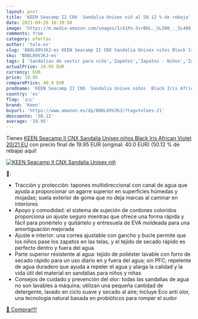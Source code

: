 ```yaml
---
layout: post
title: 'KEEN Seacamp II CNX  Sandalia Unisex niñ al 50.12 % de rebaja'
date: 2021-09-28 16:39:50
image: 'https://m.media-amazon.com/images/I/41Po-3vrBbL._SL500_._SL400_.jpg'
comments: true
category: ofertas
author: 'tole.es'
slug: 'B08L89VJKJ-es KEEN Seacamp II CNX Sandalia Unisex niños Black Iris...'
sku: 'B08L89VJKJ-es'
tags: [ 'Sandalias de vestir para niño','Zapatos','Zapatos - Niños','Zapatos y complementos','keen','sandalia', ]
actualPrice: 19.95 EUR
currency: EUR
price: 19.95
comparePrice: 40.0 EUR
prodname: 'KEEN Seacamp II CNX  Sandalia Unisex niños  Black Iris African Violet  20/21 EU'
country: 'es'
flag: '🇪🇸'
brand: 'Keen'
buyurl: 'https://www.amazon.es/dp/B08L89VJKJ/?tag=tolees-21'
descuento: '50.12'
average: '19.95'
---
```


Tienes [KEEN Seacamp II CNX  Sandalia Unisex niños  Black Iris African Violet  20/21 EU](https://www.amazon.es/dp/B08L89VJKJ/?tag=tolees-21) con precio final de  19.95 EUR (original: 40.0 EUR) (50.12 %  de rebaja) aqui!

[![KEEN Seacamp II CNX  Sandalia Unisex niñ](https://m.media-amazon.com/images/I/41Po-3vrBbL._SL500_._SL400_.jpg)](https://www.amazon.es/dp/B08L89VJKJ/?tag=tolees-21)

🔎:

- Tracción y protección: tapones multidireccional con canal de agua que ayuda a proporcionar un agarre superior en superficies húmedas y mojadas; suela exterior de goma que no deja marcas al caminar en interiores
- Apoyo y comodidad: el sistema de sujeción de cordones coloridos proporciona un ajuste seguro mientras que ofrece una forma rápida y fácil para ponértelo y quitártelo y entresuela de EVA moldeada para una amortiguación mejorada
- Ajuste e interior: una correa ajustable con gancho y bucle permite que los niños pase los zapatos en las telas, y el tejido de secado rápido es perfecto dentro y fuera del agua
- Parte superior resistente al agua: tejido de poliéster lavable con forro de secado rápido para un uso diario en y fuera del agua; sin PFC; repelente de agua duradero que ayuda a repeler el agua y alarga la calidad y la vida útil del material en sandalias para niños y niñas
- Consejos de cuidado y prevención del olor: todas las sandalias de agua no son lavables a máquina; utilizan una pequeña cantidad de detergente, lavado en ciclo suave y secado al aire; incluye Eco anti olor, una tecnología natural basada en probióticos para romper el sudor

[🛒 Comprar!!!](https://www.amazon.es/dp/B08L89VJKJ/?tag=tolees-21)
